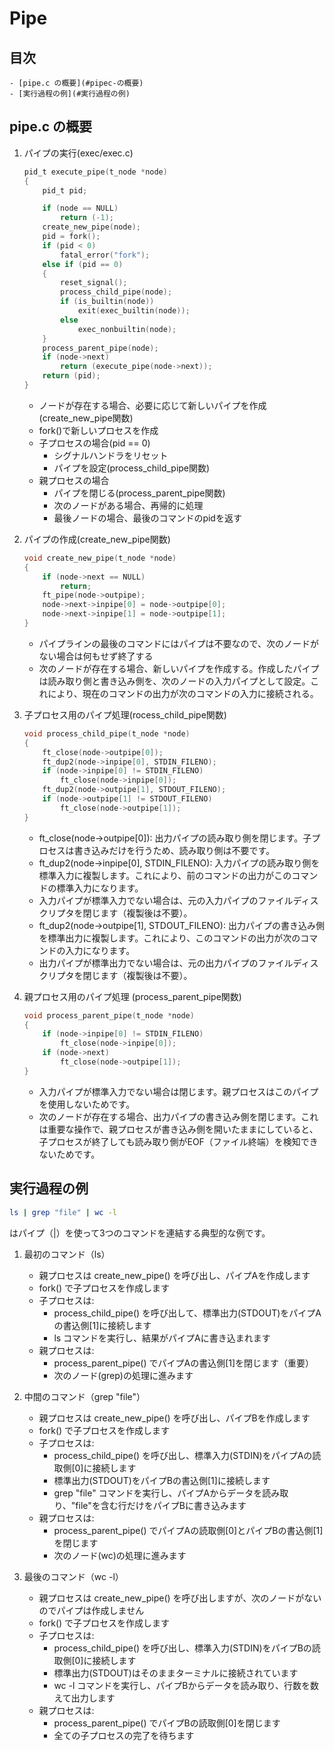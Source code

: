 # Pipe

## 目次
	- [pipe.c の概要](#pipec-の概要)
	- [実行過程の例](#実行過程の例)

## pipe.c の概要
1. パイプの実行(exec/exec.c)
	```c
	pid_t execute_pipe(t_node *node)
	{
	    pid_t pid;

	    if (node == NULL)
	        return (-1);
	    create_new_pipe(node);
	    pid = fork();
	    if (pid < 0)
	        fatal_error("fork");
	    else if (pid == 0)
	    {
	        reset_signal();
	        process_child_pipe(node);
	        if (is_builtin(node))
	            exit(exec_builtin(node));
	        else
	            exec_nonbuiltin(node);
	    }
	    process_parent_pipe(node);
	    if (node->next)
	        return (execute_pipe(node->next));
	    return (pid);
	}
	```
	- ノードが存在する場合、必要に応じて新しいパイプを作成(create_new_pipe関数)
	- fork()で新しいプロセスを作成
	- 子プロセスの場合(pid == 0)
		- シグナルハンドラをリセット
		- パイプを設定(process_child_pipe関数)
	- 親プロセスの場合
		- パイプを閉じる(process_parent_pipe関数)
		- 次のノードがある場合、再帰的に処理
		- 最後ノードの場合、最後のコマンドのpidを返す

2. パイプの作成(create_new_pipe関数)
	```c
	void create_new_pipe(t_node *node)
	{
	    if (node->next == NULL)
	        return;
	    ft_pipe(node->outpipe);
	    node->next->inpipe[0] = node->outpipe[0];
	    node->next->inpipe[1] = node->outpipe[1];
	}
	```
	- パイプラインの最後のコマンドにはパイプは不要なので、次のノードがない場合は何もせず終了する
	- 次のノードが存在する場合、新しいパイプを作成する。作成したパイプは読み取り側と書き込み側を、次のノードの入力パイプとして設定。これにより、現在のコマンドの出力が次のコマンドの入力に接続される。

3. 子プロセス用のパイプ処理(rocess_child_pipe関数)
	```c
	void process_child_pipe(t_node *node)
	{
	    ft_close(node->outpipe[0]);
	    ft_dup2(node->inpipe[0], STDIN_FILENO);
	    if (node->inpipe[0] != STDIN_FILENO)
	        ft_close(node->inpipe[0]);
	    ft_dup2(node->outpipe[1], STDOUT_FILENO);
	    if (node->outpipe[1] != STDOUT_FILENO)
	        ft_close(node->outpipe[1]);
	}
	```
	- ft_close(node->outpipe[0]): 出力パイプの読み取り側を閉じます。子プロセスは書き込みだけを行うため、読み取り側は不要です。
	- ft_dup2(node->inpipe[0], STDIN_FILENO): 入力パイプの読み取り側を標準入力に複製します。これにより、前のコマンドの出力がこのコマンドの標準入力になります。
	- 入力パイプが標準入力でない場合は、元の入力パイプのファイルディスクリプタを閉じます（複製後は不要）。
	- ft_dup2(node->outpipe[1], STDOUT_FILENO): 出力パイプの書き込み側を標準出力に複製します。これにより、このコマンドの出力が次のコマンドの入力になります。
	- 出力パイプが標準出力でない場合は、元の出力パイプのファイルディスクリプタを閉じます（複製後は不要）。

4. 親プロセス用のパイプ処理 (process_parent_pipe関数)
	```c
	void process_parent_pipe(t_node *node)
	{
	    if (node->inpipe[0] != STDIN_FILENO)
	        ft_close(node->inpipe[0]);
	    if (node->next)
	        ft_close(node->outpipe[1]);
	}
	```
	- 入力パイプが標準入力でない場合は閉じます。親プロセスはこのパイプを使用しないためです。
	- 次のノードが存在する場合、出力パイプの書き込み側を閉じます。これは重要な操作で、親プロセスが書き込み側を開いたままにしていると、子プロセスが終了しても読み取り側がEOF（ファイル終端）を検知できないためです。

## 実行過程の例

```bash
ls | grep "file" | wc -l
```
はパイプ（|）を使って3つのコマンドを連結する典型的な例です。

1. 最初のコマンド（ls）
	- 親プロセスは create_new_pipe() を呼び出し、パイプAを作成します
	- fork() で子プロセスを作成します
	- 子プロセスは:
		- process_child_pipe() を呼び出して、標準出力(STDOUT)をパイプAの書込側[1]に接続します
		- ls コマンドを実行し、結果がパイプAに書き込まれます
	- 親プロセスは:
		- process_parent_pipe() でパイプAの書込側[1]を閉じます（重要）
		- 次のノード(grep)の処理に進みます

2. 中間のコマンド（grep "file"）
	- 親プロセスは create_new_pipe() を呼び出し、パイプBを作成します
	- fork() で子プロセスを作成します
	- 子プロセスは:
		- process_child_pipe() を呼び出し、標準入力(STDIN)をパイプAの読取側[0]に接続します
		- 標準出力(STDOUT)をパイプBの書込側[1]に接続します
		- grep "file" コマンドを実行し、パイプAからデータを読み取り、"file"を含む行だけをパイプBに書き込みます
	- 親プロセスは:
		- process_parent_pipe() でパイプAの読取側[0]とパイプBの書込側[1]を閉じます
		- 次のノード(wc)の処理に進みます

3. 最後のコマンド（wc -l）
	- 親プロセスは create_new_pipe() を呼び出しますが、次のノードがないのでパイプは作成しません
	- fork() で子プロセスを作成します
	- 子プロセスは:
		- process_child_pipe() を呼び出し、標準入力(STDIN)をパイプBの読取側[0]に接続します
		- 標準出力(STDOUT)はそのままターミナルに接続されています
		- wc -l コマンドを実行し、パイプBからデータを読み取り、行数を数えて出力します
	- 親プロセスは:
		- process_parent_pipe() でパイプBの読取側[0]を閉じます
		- 全ての子プロセスの完了を待ちます
